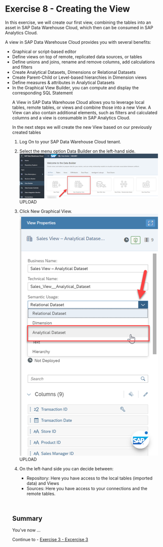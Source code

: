 # Exercise 8 - Creating the View 

In this exercise, we will create our first view, combining the tables into an asset in SAP Data Warehouse Cloud, which then can be consumed in SAP Analytics Cloud.

A view in SAP Data Warehouse Cloud provides you with several benefits:<br><ul><li> Graphical or script-based editor</li><li>Define views on top of remote, replicated data sources, or tables</li><li>Define unions and joins, rename and remove columns, add calculations and filters</li><li>Create Analytical Datasets, Dimensions or Relational Datasets</li><li>Create Parent-Child or Level-based hierarchies in Dimension views</li><li>Define measures & attributes in Analytical Datasets</li><li>In the Graphical View Builder, you can compute and display the corresponding SQL Statement
<br>  

A View in SAP Data Warehouse Cloud allows you to leverage local tables, remote tables, or views and combine
those into a new View. A View can also contain additional elements, such as filters and calculated columns and
a view is consumable in SAP Analytics Cloud.

In the next steps we will create the new View based on our previously created tables
1. Log On to your SAP Data Warehouse Cloud tenant.
2. Select the menu option Data Builder on the left-hand side.
<br>![](images/00_00_0081.png) UPLOAD 

3. Click New Graphical View.
<br>![](images/00_00_0082.png) UPLOAD 
  
4. On the left-hand side you can decide between:<br><ul><li>Repository: Here you have access to the local tables (imported data) and Views</li><li>Sources: Here you have access to your connections and the remote tables.
<br>

  
  
 
## Summary

You've now ...


Continue to - [Exercise 3 - Excercise 3 ](../ex3/README.md)
